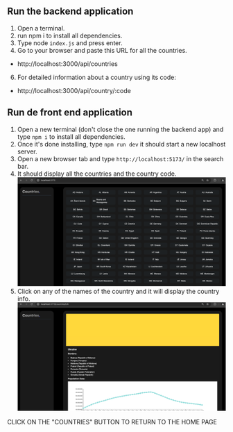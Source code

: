 ## Run the backend application

1. Open a terminal.
3. run npm i to install all dependencies.
4. Type node `index.js` and press enter.
5. Go to your browser and paste this URL for all the countries.
  - http://localhost:3000/api/countries
6. For detailed information about a country using its code:
  - http://localhost:3000/api/country/:code

## Run de front end application

1. Open a new terminal (don't close the one running the backend app) and type `npm i` to install all dependencies.
2. Once it's done installing, type `npm run dev` it should start a new localhost server.
3. Open a new browser tab and type `http://localhost:5173/` in the search bar.
4. It should display all the countries and the country code.
![Homepage](./pics/homepage.png)
5. Click on any of the names of the country and it will display the country info.
![Country_info](./pics/country_info.png)


CLICK ON THE "COUNTRIES" BUTTON TO RETURN TO THE HOME PAGE